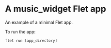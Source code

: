 # A music_widget Flet app

An example of a minimal Flet app.

To run the app:

```
flet run [app_directory]
```